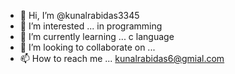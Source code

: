 - 👋 Hi, I’m @kunalrabidas3345
- 👀 I’m interested ... in programming
- 🌱 I’m currently learning ... c language
- 💞️ I’m looking to collaborate on ...
- 📫 How to reach me ... kunalrabidas6@gmial.com

<!---
kunalrabidas3345/kunalrabidas3345 is a ✨ special ✨ repository because its `README.md` (this file) appears on your GitHub profile.
You can click the Preview link to take a look at your changes.
--->
